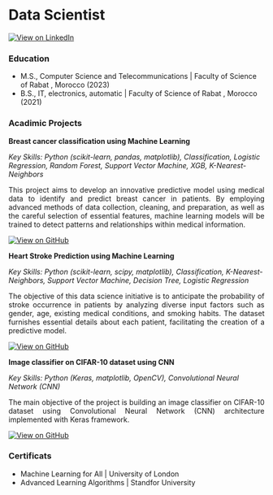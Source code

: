# Data Scientist

[![View on LinkedIn](https://img.shields.io/badge/LinkedIn-View_on_LinkedIn-blue?logo=LinkedIn)](https://www.linkedin.com/in/meryem-mohiddine-182702257/)


### Education

- M.S., Computer Science and Telecommunications | Faculty of Science of Rabat , Morocco (2023)
- B.S., IT, electronics, automatic  | Faculty of Science of Rabat , Morocco (2021)
  
### Acadimic Projects 

**Breast cancer classification using Machine Learning**

_Key Skills: Python (scikit-learn, pandas, matplotlib), Classification, Logistic Regression, Random Forest, Support Vector Machine, XGB, K-Nearest-Neighbors_

<div style="text-align: justify">
This project aims to develop an innovative predictive model using medical data to identify and predict breast cancer in patients. By employing advanced methods of data collection, cleaning, and preparation, as well as the careful selection of essential features, machine learning models will be trained to detect patterns and relationships within medical information.</div>

[![View on GitHub](https://img.shields.io/badge/GitHub-View_on_GitHub-blue?logo=GitHub)](https://github.com/MeryemMohiddine/Breast-Cancer-classification-using-machine-learning)







**Heart Stroke Prediction using Machine Learning**

_Key Skills: Python (scikit-learn, scipy, matplotlib), Classification, K-Nearest-Neighbors, Support Vector Machine, Decision Tree, Logistic Regression_

<div style="text-align: justify">
The objective of this data science initiative is to anticipate the probability of stroke occurrence in patients by analyzing diverse input factors such as gender, age, existing medical conditions, and smoking habits. The dataset furnishes essential details about each patient, facilitating the creation of a predictive model.</div>

[![View on GitHub](https://img.shields.io/badge/GitHub-View_on_GitHub-blue?logo=GitHub)](https://github.com/MeryemMohiddine/Heart-Stroke-Prediction)







**Image classifier on CIFAR-10 dataset using CNN**

_Key Skills: Python (Keras, matplotlib, OpenCV), Convolutional Neural Network (CNN)_

<div style="text-align: justify">
 The main objective of the project is building an image classifier on CIFAR-10 dataset using Convolutional Neural Network (CNN) architecture implemented with Keras framework.</div>

[![View on GitHub](https://img.shields.io/badge/GitHub-View_on_GitHub-blue?logo=GitHub)](https://github.com/MeryemMohiddine/-image-classifier-on-CIFAR-10-dataset-using-Convolutional-Neural-Network-CNN-)




### Certificats

- Machine Learning for All | University of London
- Advanced Learning Algorithms | Standfor University 


